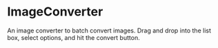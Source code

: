 # ImageConverter

An image converter to batch convert images.  Drag and drop into the list box, select options, and hit the convert button.